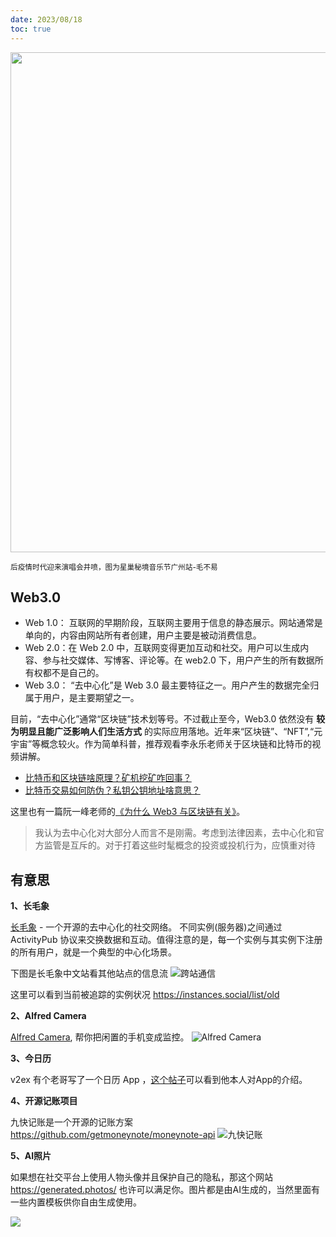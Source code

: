 ```yaml
---
date: 2023/08/18
toc: true
---
```


<img src="https://t-qiniu.linkroutes.com/uPic/9XBuH1_2YC6mY.jpg" width="800" />

<small>后疫情时代迎来演唱会井喷，图为星巢秘境音乐节广州站-毛不易</small>

## Web3.0

- Web 1.0： 互联网的早期阶段，互联网主要用于信息的静态展示。网站通常是单向的，内容由网站所有者创建，用户主要是被动消费信息。
- Web 2.0：在 Web 2.0 中，互联网变得更加互动和社交。用户可以生成内容、参与社交媒体、写博客、评论等。在 web2.0 下，用户产生的所有数据所有权都不是自己的。
- Web 3.0： “去中心化”是 Web 3.0 最主要特征之一。用户产生的数据完全归属于用户，是主要期望之一。

目前，“去中心化”通常“区块链”技术划等号。不过截止至今，Web3.0 依然没有 **较为明显且能广泛影响人们生活方式** 的实际应用落地。近年来“区块链”、“NFT”,“元宇宙”等概念较火。作为简单科普，推荐观看李永乐老师关于区块链和比特币的视频讲解。

- [比特币和区块链啥原理？矿机挖矿咋回事？](https://www.bilibili.com/video/BV1Bb411B7dq/)
- [比特币交易如何防伪？私钥公钥地址啥意思？](https://www.bilibili.com/video/BV12b411q7ku/)

这里也有一篇阮一峰老师的[《为什么 Web3 与区块链有关》](https://www.ruanyifeng.com/blog/2021/12/web3.html)。

> 我认为去中心化对大部分人而言不是刚需。考虑到法律因素，去中心化和官方监管是互斥的。对于打着这些时髦概念的投资或投机行为，应慎重对待

## 有意思

**1、长毛象**

[长毛象](https://github.com/mastodon/mastodon) - 一个开源的去中心化的社交网络。 不同实例(服务器)之间通过 ActivityPub 协议来交换数据和互动。值得注意的是，每一个实例与其实例下注册的所有用户，就是一个典型的中心化场景。

下图是长毛象中文站看其他站点的信息流
![跨站通信](https://t-qiniu.linkroutes.com/uPic/g6uISi_109euZ.png)

这里可以看到当前被追踪的实例状况 <https://instances.social/list/old>

**2、Alfred Camera**

[Alfred Camera](https://alfred.camera/), 帮你把闲置的手机变成监控。
![Alfred Camera](https://t-qiniu.linkroutes.com/uPic/F1OriG_jPoaPG.png)

**3、今日历**

v2ex 有个老哥写了一个日历 App ，[这个帖子](https://v2ex.com/t/966033)可以看到他本人对App的介绍。


**4、开源记账项目**

九快记账是一个开源的记账方案 <https://github.com/getmoneynote/moneynote-api>
![九快记账](https://t-qiniu.linkroutes.com/uPic/ht4PNH_7aIQZ6.png)

**5、AI照片**

如果想在社交平台上使用人物头像并且保护自己的隐私，那这个网站 https://generated.photos/ 也许可以满足你。图片都是由AI生成的，当然里面有一些内置模板供你自由生成使用。

![](https://t-qiniu.linkroutes.com/uPic/fTdeoi_HqScKq.png)
